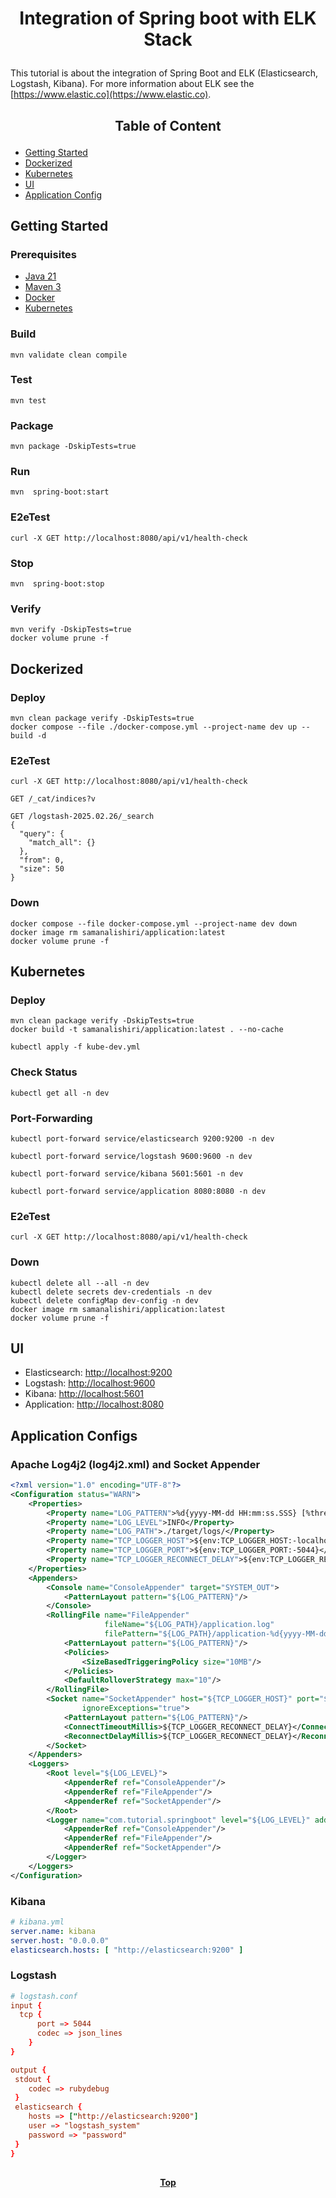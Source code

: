 # <p align="center">Integration of Spring boot with ELK Stack</p>

<p align="justify">

This tutorial is about the integration of Spring Boot and ELK (Elasticsearch, Logstash, Kibana). For more information about
ELK see the [https://www.elastic.co](https://www.elastic.co).

</p>

## <p align="center"> Table of Content </p>

* [Getting Started](#getting-started)
* [Dockerized](#dockerized)
* [Kubernetes](#kubernetes)
* [UI](#ui )
* [Application Config](#application-config)

## Getting Started

### Prerequisites

* [Java 21](https://www.oracle.com/java/technologies/downloads)
* [Maven 3](https://maven.apache.org/index.html)
* [Docker](https://www.docker.com)
* [Kubernetes](https://kubernetes.io)

### Build

```shell
mvn validate clean compile 
```

### Test

```shell
mvn test
```

### Package

```shell
mvn package -DskipTests=true
```

### Run

```shell
mvn  spring-boot:start
```

### E2eTest

```shell
curl -X GET http://localhost:8080/api/v1/health-check
```

### Stop

```shell
mvn  spring-boot:stop
```

### Verify

```shell
mvn verify -DskipTests=true
docker volume prune -f
```

## Dockerized

### Deploy

```shell
mvn clean package verify -DskipTests=true
docker compose --file ./docker-compose.yml --project-name dev up --build -d
```

### E2eTest

```shell
curl -X GET http://localhost:8080/api/v1/health-check
```

```kql
GET /_cat/indices?v

GET /logstash-2025.02.26/_search
{
  "query": {
    "match_all": {}
  },
  "from": 0, 
  "size": 50
}
```

### Down

```shell
docker compose --file docker-compose.yml --project-name dev down
docker image rm samanalishiri/application:latest
docker volume prune -f
```

## Kubernetes

### Deploy

```shell
mvn clean package verify -DskipTests=true
docker build -t samanalishiri/application:latest . --no-cache
```

```shell
kubectl apply -f kube-dev.yml
```

### Check Status

```shell
kubectl get all -n dev
```

### Port-Forwarding

```shell
kubectl port-forward service/elasticsearch 9200:9200 -n dev
```

```shell
kubectl port-forward service/logstash 9600:9600 -n dev
```

```shell
kubectl port-forward service/kibana 5601:5601 -n dev
```

```shell
kubectl port-forward service/application 8080:8080 -n dev
```

### E2eTest

```shell
curl -X GET http://localhost:8080/api/v1/health-check
```

### Down

```shell
kubectl delete all --all -n dev
kubectl delete secrets dev-credentials -n dev
kubectl delete configMap dev-config -n dev
docker image rm samanalishiri/application:latest
docker volume prune -f
```

## UI

* Elasticsearch: [http://localhost:9200](http://localhost:9200)
* Logstash: [http://localhost:9600](http://localhost:9600)
* Kibana: [http://localhost:5601](http://localhost:5601)
* Application: [http://localhost:8080](http://localhost:8080)

## Application Configs

### Apache Log4j2 (log4j2.xml) and Socket Appender

```xml
<?xml version="1.0" encoding="UTF-8"?>
<Configuration status="WARN">
    <Properties>
        <Property name="LOG_PATTERN">%d{yyyy-MM-dd HH:mm:ss.SSS} [%thread] %-5level %logger{36} - %msg%n</Property>
        <Property name="LOG_LEVEL">INFO</Property>
        <Property name="LOG_PATH">./target/logs/</Property>
        <Property name="TCP_LOGGER_HOST">${env:TCP_LOGGER_HOST:-localhost}</Property>
        <Property name="TCP_LOGGER_PORT">${env:TCP_LOGGER_PORT:-5044}</Property>
        <Property name="TCP_LOGGER_RECONNECT_DELAY">${env:TCP_LOGGER_RECONNECT_DELAY:-5000}</Property>
    </Properties>
    <Appenders>
        <Console name="ConsoleAppender" target="SYSTEM_OUT">
            <PatternLayout pattern="${LOG_PATTERN}"/>
        </Console>
        <RollingFile name="FileAppender"
                     fileName="${LOG_PATH}/application.log"
                     filePattern="${LOG_PATH}/application-%d{yyyy-MM-dd}.log.gz">
            <PatternLayout pattern="${LOG_PATTERN}"/>
            <Policies>
                <SizeBasedTriggeringPolicy size="10MB"/>
            </Policies>
            <DefaultRolloverStrategy max="10"/>
        </RollingFile>
        <Socket name="SocketAppender" host="${TCP_LOGGER_HOST}" port="${TCP_LOGGER_PORT}" bufferSize="1"
                ignoreExceptions="true">
            <PatternLayout pattern="${LOG_PATTERN}"/>
            <ConnectTimeoutMillis>${TCP_LOGGER_RECONNECT_DELAY}</ConnectTimeoutMillis>
            <ReconnectDelayMillis>${TCP_LOGGER_RECONNECT_DELAY}</ReconnectDelayMillis>
        </Socket>
    </Appenders>
    <Loggers>
        <Root level="${LOG_LEVEL}">
            <AppenderRef ref="ConsoleAppender"/>
            <AppenderRef ref="FileAppender"/>
            <AppenderRef ref="SocketAppender"/>
        </Root>
        <Logger name="com.tutorial.springboot" level="${LOG_LEVEL}" additivity="false">
            <AppenderRef ref="ConsoleAppender"/>
            <AppenderRef ref="FileAppender"/>
            <AppenderRef ref="SocketAppender"/>
        </Logger>
    </Loggers>
</Configuration>
```

### Kibana

```yaml
# kibana.yml
server.name: kibana
server.host: "0.0.0.0"
elasticsearch.hosts: [ "http://elasticsearch:9200" ]
```

### Logstash

```conf
# logstash.conf
input {
  tcp {
      port => 5044
      codec => json_lines
    }
}

output {
 stdout {
    codec => rubydebug
 }
 elasticsearch {
    hosts => ["http://elasticsearch:9200"]
    user => "logstash_system"
    password => "password"
 }
}

```

##

**<p align="center"> [Top](#integration-of-spring-boot-with-elk-stack) </p>**